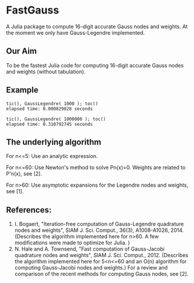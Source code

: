 FastGauss
=========
A Julia package to compute 16-digit accurate Gauss nodes and weights. At the moment we only have Gauss-Legendre implemented. 

## Our Aim 
To be the fastest Julia code for computing 16-digit accurate Gauss nodes and weights (without tabulation).

## Example 
```
tic(), GaussLegendre( 1000 ); toc()
elapsed time: 0.000829828 seconds

tic(), GaussLegendre( 1000000 ); toc()
elapsed time: 0.310792745 seconds
```

## The underlying algorithm
 For n<=5: Use an analytic expression.
 
 For n<=60: Use Newton's method to solve Pn(x)=0. Weights are related to P'n(x), see [2].  
 
 For n>60: Use asymptotic expansions for the Legendre nodes and weights, see [1].  

## References:
1. I. Bogaert, "Iteration-free computation of Gauss-Legendre quadrature
       nodes and weights", SIAM J. Sci. Comput., 36(3), A1008-A1026, 2014.
       (Describes the algorithm implemented here for n>60. A few modifications were made 
         to optimize for Julia. )
2. N. Hale and A. Townsend, "Fast computation of Gauss-Jacobi quadrature 
       nodes and weights", SIAM J. Sci. Comput., 2012.
       (Describes the algorithm implemented here for 5<n<=60 and an O(n) algorithm for 
        computing Gauss-Jacobi nodes and weights.)
For a review and comparison of the recent methods for computing Gauss nodes, see [2].  


